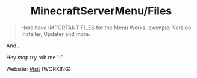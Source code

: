 <h1 align="center"> MinecraftServerMenu/Files </h1>

> Here have IMPORTANT FILES for the Menu Works. exemple: Version Installer, Updater and more.

And...

Hey stop try rob me '-'

Website: [Visit](https://gabrielramires.github.io/MinecraftServerMenu) (WORKING)
